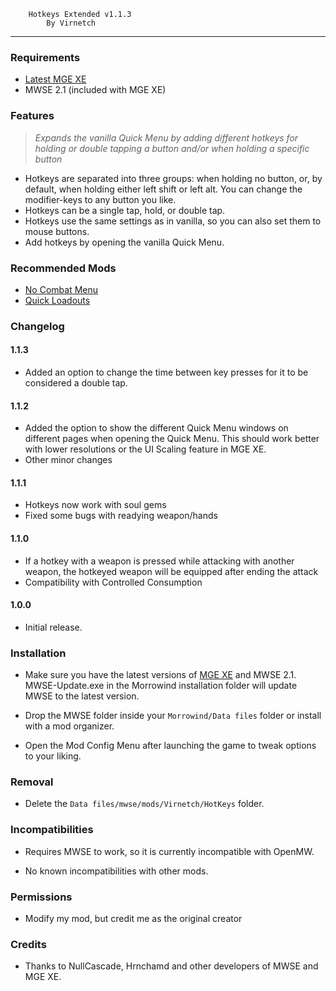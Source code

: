         Hotkeys Extended v1.1.3
            By Virnetch

---

### Requirements

- [Latest MGE XE](https://www.nexusmods.com/morrowind/mods/41102)
- MWSE 2.1 (included with MGE XE)

### Features

> _Expands the vanilla Quick Menu by adding different hotkeys for holding or double tapping a button and/or when holding a specific button_

- Hotkeys are separated into three groups: when holding no button, or, by default, when holding either left shift or left alt. You can change the modifier-keys to any button you like.
- Hotkeys can be a single tap, hold, or double tap.
- Hotkeys use the same settings as in vanilla, so you can also set them to mouse buttons.
- Add hotkeys by opening the vanilla Quick Menu.

### Recommended Mods

- [No Combat Menu](https://www.nexusmods.com/morrowind/mods/46732)
- [Quick Loadouts](https://www.nexusmods.com/morrowind/mods/46708)

### Changelog

#### 1.1.3

- Added an option to change the time between key presses for it to be considered a double tap.

#### 1.1.2

- Added the option to show the different Quick Menu windows on different pages when opening the Quick Menu. This should work better with lower resolutions or the UI Scaling feature in MGE XE.
- Other minor changes

#### 1.1.1

- Hotkeys now work with soul gems
- Fixed some bugs with readying weapon/hands

#### 1.1.0

- If a hotkey with a weapon is pressed while attacking with another weapon, the hotkeyed weapon will be equipped after ending the attack
- Compatibility with Controlled Consumption

#### 1.0.0

- Initial release.

### Installation

- Make sure you have the latest versions of [MGE XE](https://www.nexusmods.com/morrowind/mods/41102) and MWSE 2.1. MWSE-Update.exe in the Morrowind installation folder will update MWSE to the latest version.

- Drop the MWSE folder inside your `Morrowind/Data files` folder or install with a mod organizer.

- Open the Mod Config Menu after launching the game to tweak options to your liking.

### Removal

- Delete the `Data files/mwse/mods/Virnetch/HotKeys` folder.

### Incompatibilities

- Requires MWSE to work, so it is currently incompatible with OpenMW.

- No known incompatibilities with other mods.

### Permissions

- Modify my mod, but credit me as the original creator

### Credits

- Thanks to NullCascade, Hrnchamd and other developers of MWSE and MGE XE.
